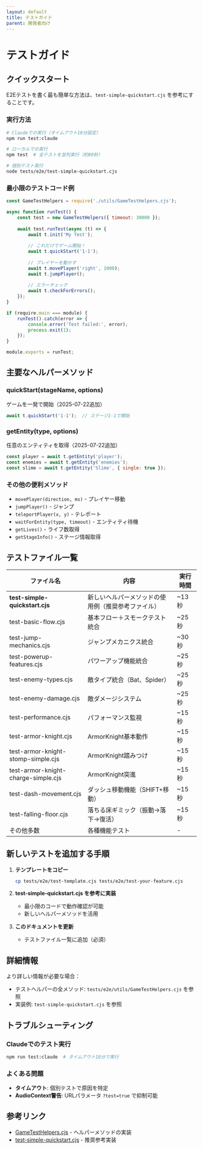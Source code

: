 ```yaml
---
layout: default
title: テストガイド
parent: 開発者向け
---
```


# テストガイド

## クイックスタート

E2Eテストを書く最も簡単な方法は、`test-simple-quickstart.cjs` を参考にすることです。

### 実行方法

```bash
# Claudeでの実行（タイムアウト10分設定）
npm run test:claude

# ローカルでの実行
npm test  # 全テストを並列実行（約80秒）

# 個別テスト実行
node tests/e2e/test-simple-quickstart.cjs
```

### 最小限のテストコード例

```javascript
const GameTestHelpers = require('./utils/GameTestHelpers.cjs');

async function runTest() {
    const test = new GameTestHelpers({ timeout: 30000 });
    
    await test.runTest(async (t) => {
        await t.init('My Test');
        
        // これだけでゲーム開始！
        await t.quickStart('1-1');
        
        // プレイヤーを動かす
        await t.movePlayer('right', 1000);
        await t.jumpPlayer();
        
        // エラーチェック
        await t.checkForErrors();
    });
}

if (require.main === module) {
    runTest().catch(error => {
        console.error('Test failed:', error);
        process.exit(1);
    });
}

module.exports = runTest;
```

## 主要なヘルパーメソッド

### quickStart(stageName, options)
ゲームを一発で開始（2025-07-22追加）
```javascript
await t.quickStart('1-1');  // ステージ1-1で開始
```

### getEntity(type, options)
任意のエンティティを取得（2025-07-22追加）
```javascript
const player = await t.getEntity('player');
const enemies = await t.getEntity('enemies');
const slime = await t.getEntity('Slime', { single: true });
```

### その他の便利メソッド
- `movePlayer(direction, ms)` - プレイヤー移動
- `jumpPlayer()` - ジャンプ
- `teleportPlayer(x, y)` - テレポート
- `waitForEntity(type, timeout)` - エンティティ待機
- `getLives()` - ライフ数取得
- `getStageInfo()` - ステージ情報取得

## テストファイル一覧

| ファイル名 | 内容 | 実行時間 |
|-----------|------|----------|
| **test-simple-quickstart.cjs** | 新しいヘルパーメソッドの使用例（推奨参考ファイル） | ~13秒 |
| test-basic-flow.cjs | 基本フロー＋スモークテスト統合 | ~25秒 |
| test-jump-mechanics.cjs | ジャンプメカニクス統合 | ~30秒 |
| test-powerup-features.cjs | パワーアップ機能統合 | ~25秒 |
| test-enemy-types.cjs | 敵タイプ統合（Bat、Spider） | ~25秒 |
| test-enemy-damage.cjs | 敵ダメージシステム | ~25秒 |
| test-performance.cjs | パフォーマンス監視 | ~15秒 |
| test-armor-knight.cjs | ArmorKnight基本動作 | ~15秒 |
| test-armor-knight-stomp-simple.cjs | ArmorKnight踏みつけ | ~15秒 |
| test-armor-knight-charge-simple.cjs | ArmorKnight突進 | ~15秒 |
| test-dash-movement.cjs | ダッシュ移動機能（SHIFT+移動） | ~15秒 |
| test-falling-floor.cjs | 落ちる床ギミック（振動→落下→復活） | ~15秒 |
| その他多数 | 各種機能テスト | - |

## 新しいテストを追加する手順

1. **テンプレートをコピー**
   ```bash
   cp tests/e2e/test-template.cjs tests/e2e/test-your-feature.cjs
   ```

2. **test-simple-quickstart.cjs を参考に実装**
   - 最小限のコードで動作確認が可能
   - 新しいヘルパーメソッドを活用

3. **このドキュメントを更新**
   - テストファイル一覧に追加（必須）

## 詳細情報

より詳しい情報が必要な場合：
- テストヘルパーの全メソッド: `tests/e2e/utils/GameTestHelpers.cjs` を参照
- 実装例: `test-simple-quickstart.cjs` を参照

## トラブルシューティング

### Claudeでのテスト実行
```bash
npm run test:claude  # タイムアウト10分で実行
```

### よくある問題
- **タイムアウト**: 個別テストで原因を特定
- **AudioContext警告**: URLパラメータ `?test=true` で抑制可能

## 参考リンク

- [GameTestHelpers.cjs](../../tests/e2e/utils/GameTestHelpers.cjs) - ヘルパーメソッドの実装
- [test-simple-quickstart.cjs](../../tests/e2e/test-simple-quickstart.cjs) - 推奨参考実装